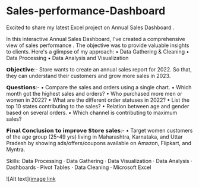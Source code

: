# Sales-performance-Dashboard 
Excited to share my latest Excel project on Annual Sales Dashboard .

In this interactive Annual Sales Dashboard, I've created a comprehensive view of sales performance . The objective was to provide valuable insights to clients. 
Here's a glimpse of my approach:
• Data Gathering & Cleaning
• Data Processing
• Data Analysis and Visualization

𝗢𝗯𝗷𝗲𝗰𝘁𝗶𝘃𝗲:-
Store wants to create an annual sales report for 2022. So that, they can understand their customers and grow more sales in 2023.

𝗤𝘂𝗲𝘀𝘁𝗶𝗼𝗻𝘀:-
• Compare the sales and orders using a single chart.
• Which month got the highest sales and orders?
• Who purchased more men or women in 2022?
• What are the different order statuses in 2022?
• List the top 10 states contributing to the sales?
• Relation between age and gender based on several orders.
• Which channel is contributing to maximum sales?

𝗙𝗶𝗻𝗮𝗹 𝗖𝗼𝗻𝗰𝗹𝘂𝘀𝗶𝗼𝗻 𝘁𝗼 𝗶𝗺𝗽𝗿𝗼𝘃𝗲 𝗦𝘁𝗼𝗿𝗲 𝘀𝗮𝗹𝗲𝘀:-
• Target women customers of the age group (25-49 yrs) living in Maharashtra, Karnataka, and Uttar Pradesh by showing ads/offers/coupons available on Amazon, Flipkart, and Myntra.

Skills: Data Processing · Data Gathering · Data Visualization · Data Analysis · Dashboards · Pivot Tables · Data Cleaning · Microsoft Excel

![Alt text]([image link](https://github.com/DewanshVk/Sales-performance-Dashboard-/blob/main/Book1.twbx)
